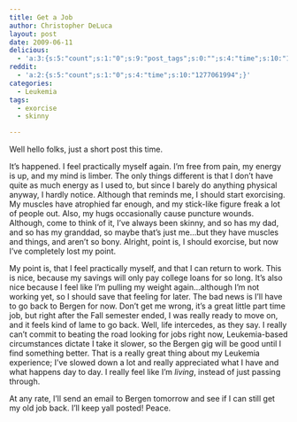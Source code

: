 ```yaml
---
title: Get a Job
author: Christopher DeLuca
layout: post
date: 2009-06-11
delicious:
  - 'a:3:{s:5:"count";s:1:"0";s:9:"post_tags";s:0:"";s:4:"time";s:10:"1277993263";}'
reddit:
  - 'a:2:{s:5:"count";s:1:"0";s:4:"time";s:10:"1277061994";}'
categories:
  - Leukemia
tags:
  - exorcise
  - skinny

---
```

Well hello folks, just a short post this time.

It&#8217;s happened. I feel practically myself again. I&#8217;m free from pain, my energy is up, and my mind is limber. The only things different is that I don&#8217;t have quite as much energy as I used to, but since I barely do anything physical anyway, I hardly notice. Although that reminds me, I should start exorcising. My muscles have atrophied far enough, and my stick-like figure freak a lot of people out. Also, my hugs occasionally cause puncture wounds. Although, come to think of it, I&#8217;ve always been skinny, and so has my dad, and so has my granddad, so maybe that&#8217;s just me&#8230;but they have muscles and things, and aren&#8217;t so bony. Alright, point is, I should exorcise, but now I&#8217;ve completely lost my point.

My point is, that I feel practically myself, and that I can return to work. This is nice, because my savings will only pay college loans for so long. It&#8217;s also nice because I feel like I&#8217;m pulling my weight again&#8230;although I&#8217;m not working yet, so I should save that feeling for later. The bad news is I&#8217;ll have to go back to Bergen for now. Don&#8217;t get me wrong, it&#8217;s a great little part time job, but right after the Fall semester ended, I was really ready to move on, and it feels kind of lame to go back. Well, life intercedes, as they say. I really can&#8217;t commit to beating the road looking for jobs right now, Leukemia-based circumstances dictate I take it slower, so the Bergen gig will be good until I find something better. That is a really great thing about my Leukemia experience; I&#8217;ve slowed down a lot and really appreciated what I have and what happens day to day. I really feel like I&#8217;m _living_, instead of just passing through.

At any rate, I&#8217;ll send an email to Bergen tomorrow and see if I can still get my old job back. I&#8217;ll keep yall posted! Peace.
